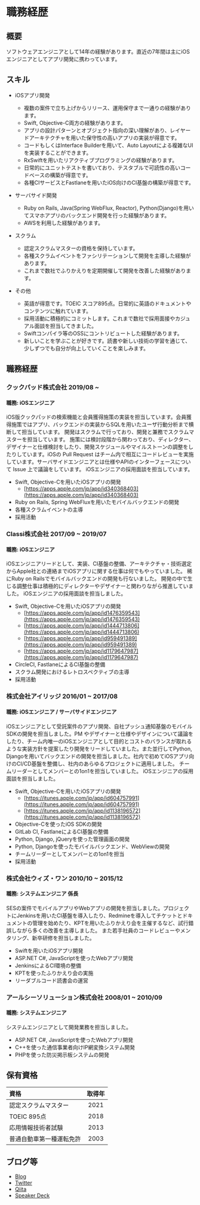 # 職務経歴
## 概要
ソフトウェアエンジニアとして14年の経験があります。直近の7年間は主にiOSエンジニアとしてアプリ開発に携わっています。

## スキル
- iOSアプリ開発
  - 複数の案件で立ち上げからリリース、運用保守まで一通りの経験があります。
  - Swift, Objective-C両方の経験があります。
  - アプリの設計パターンとオブジェクト指向の深い理解があり、レイヤードアーキテクチャを用いた保守性の高いアプリの実装が得意です。
  - コードもしくはInterface Builderを用いて、Auto Layoutによる複雑なUIを実装することができます。
  - RxSwiftを用いたリアクティブプログラミングの経験があります。
  - 日常的にユニットテストを書いており、テスタブルで可読性の高いコードベースの構築が得意です。
  - 各種CIサービスとFastlaneを用いたiOS向けのCI基盤の構築が得意です。

- サーバサイド開発
  - Ruby on Rails, Java(Spring WebFlux, Reactor), Python(Django)を用いてスマホアプリのバックエンド開発を行った経験があります。
  - AWSを利用した経験があります。

- スクラム
  - 認定スクラムマスターの資格を保持しています。
  - 各種スクラムイベントをファシリテーションして開発を主導した経験があります。
  - これまで数社でふりかえりを定期開催して開発を改善した経験があります。

- その他
	- 英語が得意です。TOEIC スコア895点。日常的に英語のドキュメントやコンテンツに触れています。
  - 採用活動に積極的にコミットします。これまで数社で採用面接やカジュアル面談を担当してきました。
  - Swiftコンパイラ等のOSSにコントリビュートした経験があります。
  - 新しいことを学ぶことが好きです。読書や新しい技術の学習を通じて、少しずつでも自分が向上していくことを楽しみます。

## 職務経歴
### クックパッド株式会社 2019/08 ~
#### 職務: iOSエンジニア

iOS版クックパッドの検索機能と会員獲得施策の実装を担当しています。会員獲得施策ではアプリ、バックエンドの実装からSQLを用いたユーザ行動分析まで横断して担当しています。
開発はスクラムで行っており、開発と兼務でスクラムマスターを担当しています。
施策には検討段階から関わっており、ディレクター、デザイナーと仕様検討をしたり、開発スケジュールやマイルストーンの調整をしたりしています。iOSの Pull Request はチーム内で相互にコードレビューを実施しています。サーバサイドエンジニアとは仕様やAPIのインターフェースについて Issue 上で議論をしています。
iOSエンジニアの採用面談を担当しています。

- Swift, Objective-Cを用いたiOSアプリの開発
  - [https://apps.apple.com/jp/app/id340368403](https://apps.apple.com/jp/app/id340368403)
- Ruby on Rails, Spring WebFluxを用いたモバイルバックエンドの開発
- 各種スクラムイベントの主導
- 採用活動

### Classi株式会社 2017/09 ~ 2019/07
#### 職務: iOSエンジニア

iOSエンジニアリードとして、実装、CI基盤の整備、アーキテクチャ・技術選定からApple社との連絡までiOSアプリに関する仕事は何でもやっていました。
稀にRuby on Railsでモバイルバックエンドの開発も行ないました。
開発の中で生じる調整仕事は積極的にディレクターやデザイナーと関わりながら推進していました。
iOSエンジニアの採用面談を担当しました。

- Swift, Objective-Cを用いたiOSアプリの開発
  - [https://apps.apple.com/jp/app/id1476359543](https://apps.apple.com/jp/app/id1476359543)
  - [https://apps.apple.com/jp/app/id1444713806](https://apps.apple.com/jp/app/id1444713806)
  - [https://apps.apple.com/jp/app/id959491389](https://apps.apple.com/jp/app/id959491389)
  - [https://apps.apple.com/jp/app/id1179647987](https://apps.apple.com/jp/app/id1179647987)
- CircleCI, FastlaneによるCI基盤の整備
- スクラム開発におけるレトロスペクティブの主導
- 採用活動

### 株式会社アイリッジ 2016/01 ~ 2017/08
#### 職務: iOSエンジニア / サーバサイドエンジニア

iOSエンジニアとして受託案件のアプリ開発、自社プッシュ通知基盤のモバイルSDKの開発を担当しました。PM やデザイナーと仕様やデザインについて議論をしたり、チーム内唯一のiOSエンジニアとして目的とコストのバランスが取れるような実装方針を提案したり開発をリードしていました。また並行してPython, Djangoを用いてバックエンドの開発を担当しました。社内で初めてiOSアプリ向けのCI/CD基盤を整備し、社内のあらゆるプロジェクトに適用しました。
チームリーダーとしてメンバーとの1on1を担当していました。
iOSエンジニアの採用面談を担当しました。

- Swift, Objective-Cを用いたiOSアプリの開発
  - [https://itunes.apple.com/jp/app/id604757991](https://itunes.apple.com/jp/app/id604757991)
  - [https://itunes.apple.com/jp/app/id1138196572](https://itunes.apple.com/jp/app/id1138196572)
- Objective-Cを使ったiOS SDKの開発
- GitLab CI, FastlaneによるCI基盤の整備
- Python, Django, jQueryを使った管理画面の開発
- Python, Djangoを使ったモバイルバックエンド、WebViewの開発
- チームリーダーとしてメンバーとの1on1を担当
- 採用活動

### 株式会社ウィズ・ワン 2010/10 ~ 2015/12
#### 職務: システムエンジニア 係長

SESの案件でモバイルアプリやWebアプリの開発を担当しました。プロジェクトにJenkinsを用いたCI基盤を導入したり、Redmineを導入してチケットとドキュメントの管理を始めたり、KPTを用いたふりかえり会を主催するなど、試行錯誤しながら多くの改善を主導しました。
また若手社員のコードレビューやメンタリング、新卒研修を担当しました。

- Swiftを用いたiOSアプリ開発
- ASP.NET C#, JavaScriptを使ったWebアプリ開発
- JenkinsによるCI環境の整備
- KPTを使ったふりかえり会の実施
- リーダブルコード読書会の運営

### アールシーソリューション株式会社 2008/01 ~ 2010/09
#### 職務: システムエンジニア

システムエンジニアとして開発業務を担当しました。

- ASP.NET C#, JavaScriptを使ったWebアプリ開発
- C++を使った通信事業者向けIP網変換システム開発
- PHPを使った防災掲示板システムの開発

## 保有資格
|資格|取得年|
|:----|:-------:|
|認定スクラムマスター|2021|
|TOEIC 895点|2018|
|応用情報技術者試験|2013|
|普通自動車第一種運転免許|2003|

## ブログ等

- [Blog](http://enmtknt.hateblo.jp/)
- [Twitter](https://twitter.com/enomotok_)
- [Qiita](https://qiita.com/enomotok)
- [Speaker Deck](https://speakerdeck.com/enomotok)

